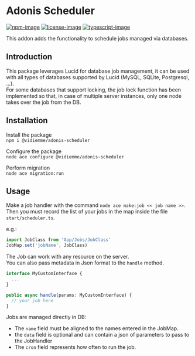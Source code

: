 # Adonis Scheduler

[![npm-image]][npm-url] [![license-image]][license-url] [![typescript-image]][typescript-url]

This addon adds the functionality to schedule jobs managed via databases.

## Introduction

This package leverages Lucid for database job management, it can be used with all types of databases supported by
Lucid (MySQL, SQLite, Postgresql, ...). \
For some databases that support locking, the job lock function has been
implemented so that, in case of multiple server instances, only one node takes over the job from the DB.

## Installation

Install the package \
`npm i @vidiemme/adonis-scheduler`

Configure the package \
`node ace configure @vidiemme/adonis-scheduler`

Perform migration \
`node ace migration:run`

## Usage

Make a job handler with the command `node ace make:job << job name >>`. \
Then you must record the list of your jobs in the map inside the file `start/scheduler.ts`.

e.g.:

```typescript
import JobClass from 'App/Jobs/JobClass'
JobMap.set('jobName', JobClass)
```

The Job can work with any resource on the server. \
You can also pass metadata in Json format to the `handle` method.

```typescript
interface MyCustomInterface {
  ...
}

public async handle(params: MyCustomInterface) {
  // your job here
}
```

Jobs are managed directly in DB:
- The `name` field must be aligned to the names entered in the JobMap.
- the `data` field is optional and can contain a json of parameters to pass to the JobHandler
- The `cron` field represents how often to run the job.

[npm-image]: https://img.shields.io/npm/v/adonis-lucid-soft-deletes?logo=npm&style=for-the-badge

[npm-url]: https://www.npmjs.com/package/adonis-lucid-soft-deletes

[license-image]: https://img.shields.io/npm/l/adonis-lucid-soft-deletes?style=for-the-badge&color=blueviolet

[license-url]: https://github.com/lookinlab/adonis-lucid-soft-deletes/blob/develop/LICENSE.md

[typescript-image]: https://img.shields.io/npm/types/adonis-lucid-soft-deletes?color=294E80&label=%20&logo=typescript&style=for-the-badge

[typescript-url]: https://github.com/lookinlab
